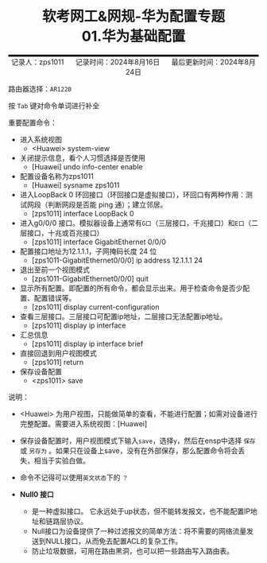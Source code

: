 <div style="border-bottom: 4px solid black; width: 100%; box-sizing: border-box; text-align: center; padding-top: 0.1rem;" align="center">
    <h1>软考网工&网规-华为配置专题<br/><span>01.华为基础配置</span></h1>
</div>
<div style="text-align: center;" align="center">
    记录人：zps1011&nbsp;&nbsp;&nbsp;&nbsp;&nbsp;&nbsp;记录时间：2024年8月16日&nbsp;&nbsp;&nbsp;&nbsp;&nbsp;&nbsp;最后更新时间：2024年8月24日
</div>



路由器选择：`AR1220`

按 `Tab` 键对命令单词进行补全

重要配置命令：
- 进入系统视图
   - \<Huawei> system-view 
- 关闭提示信息，看个人习惯选择是否使用
   - \[Huawei] undo info-center enable
- 配置设备名称为zps1011
   - \[Huawei] sysname zps1011
- 进入LoopBack 0 环回接口（环回接口是虚拟接口），环回口有两种作用：测试网段（判断网段是否能 ping 通）；建立邻居。
   - \[zps1011] interface LoopBack 0
- 进入g0/0/0 接口。模拟器设备上通常有`G口`（三层接口，千兆接口）和`E口`（二层接口，十兆或百兆接口） 
   - \[zps1011] interface GigabitEthernet 0/0/0
- 配置接口地址为12.1.1.1，子网掩码长度 24 位 
   - \[zps1011-GigabitEthernet0/0/0] ip address 12.1.1.1 24
- 退出至前一个视图模式 
   - \[zps1011-GigabitEthernet0/0/0] quit
- 显示所有配置。即配置的所有命令，都会显示出来。用于检查命令是否少配置、配置错误等。 
   - \[zps1011] display current-configuration
-  查看三层接口。三层接口可配置ip地址，二层接口无法配置ip地址。 
   - \[zps1011] display ip interface
- 汇总信息
   - \[zps1011] display ip interface brief
- 直接回退到用户视图模式 
   - \[zps1011] return
- 保存设备配置
   - \<zps1011> save 

说明：
- \<Huawei> 为用户视图，只能做简单的查看，不能进行配置；如需对设备进行完整配置。需要进入系统视图：\[Huawei]

- 保存设备配置时，用户视图模式下输入`save`，选择`y`，然后在ensp中选择 `保存` 或 `另存为` 。如果只在设备上save，没有在外部保存，那么配置命令将会丢失，相当于实验白做。
  
- 命令不记得可以使用`英文状态`下的 `？`

- **Null0 接口**
   - 是一种虚拟接口。 它永远处于up状态，但不能转发报文，也不能配置IP地址和链路层协议。
   - Null接口为设备提供了一种过滤报文的简单方法：将不需要的网络流量发送到NULL接口，从而免去配置ACL的复杂工作。
   - 防止垃圾数据，可用在路由黑洞，也可以把一些路由写入路由表。

